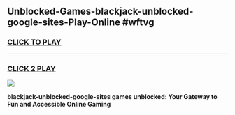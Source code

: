 
## Unblocked-Games-blackjack-unblocked-google-sites-Play-Online #wftvg
<h3>
<a href="https://news.freeplayer.one?title=blackjack-unblocked-google-sites&ref=3">CLICK TO PLAY</a></h3>
<hr>

<h3>
<a href="https://news.freeplayer.one?title=blackjack-unblocked-google-sites&ref=3">CLICK 2 PLAY</a>
  
</h3>

<a href="https://news.freeplayer.one?title=blackjack-unblocked-google-sites&ref=3"><img src="https://clearcache.store/games.png"></a>


**blackjack-unblocked-google-sites games unblocked: Your Gateway to Fun and Accessible Online Gaming**
